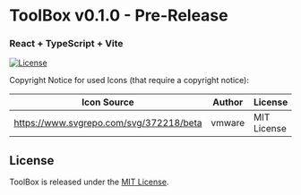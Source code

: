 # ToolBox v0.1.0 - Pre-Release
### React + TypeScript + Vite

[![License](https://img.shields.io/badge/license-MIT-blue.svg)](https://github.com/justinvollmer/Toolbox/blob/main/LICENSE)

Copyright Notice for used Icons (that require a copyright notice):

Icon Source | Author | License
--- | --- | ---
https://www.svgrepo.com/svg/372218/beta | vmware | MIT License

## License

ToolBox is released under the [MIT License](https://github.com/justinvollmer/ToolBox/blob/main/LICENSE).